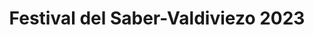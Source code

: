 ---
draft: false
name: "Taller interactivo ProgramaDADOr"
title: "Festival del Saber-Valdiviezo 2023"
avatar: {
    src: "http://drive.google.com/uc?export=view&id=1AU1Y-lj4UEQj9Bh4uep7Fi120u2rPCYe", 
    alt: "Fernando Ferré"
}
publishDate: "2023-04-25 15:39"

---